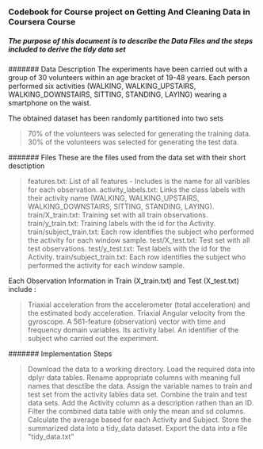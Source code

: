 
### Codebook for Course project on Getting And Cleaning Data in Coursera Course

##### The purpose of this document is to describe the Data Files and the steps included to derive the tidy data set

####### Data Description
The experiments have been carried out with a group of 30 volunteers within an age bracket of 19-48 years. 
Each person performed six activities (WALKING, WALKING_UPSTAIRS, WALKING_DOWNSTAIRS, SITTING, STANDING, LAYING) wearing a smartphone on the waist. 
 
The obtained dataset has been randomly partitioned into two sets
> 70% of the volunteers was selected for generating the training data.
> 30% of the volunteers was selected for generating the test data. 

####### Files
These are the files used from the data set with their short desctiption

> features.txt: List of all features - Includes is the name for all varibles for each observation.
> activity_labels.txt: Links the class labels with their activity name (WALKING, WALKING_UPSTAIRS, WALKING_DOWNSTAIRS, SITTING, STANDING, LAYING).
> train/X_train.txt: Training set with all train observations.
> train/y_train.txt: Training labels with the id for the Activity.
> train/subject_train.txt: Each row identifies the subject who performed the activity for each window sample. 
> test/X_test.txt: Test set with all test observations.
> test/y_test.txt: Test labels with the id for the Activity.
> train/subject_train.txt: Each row identifies the subject who performed the activity for each window sample.

Each Observation Information in Train (X_train.txt) and Test (X_test.txt) include :
> Triaxial acceleration from the accelerometer (total acceleration) and the estimated body acceleration. 
> Triaxial Angular velocity from the gyroscope. 
> A 561-feature (observation) vector with time and frequency domain variables. 
> Its activity label. 
> An identifier of the subject who carried out the experiment.

####### Implementation Steps
> Download the data to a working directory.
> Load the required data into dplyr data tables.
> Rename appropriate columns with meaning full names that desctibe the data.
> Assign the variable names to train and test set from the activity lables data set.
> Combine the train and test data sets.
> Add the Activity column as a description rathen than an ID.
> Filter the combined data table with only the mean and sd columns.
> Calculate the average based for each Activity and Subject.
> Store the summarized data into a tidy_data dataset.
> Export the data into a file "tidy_data.txt"





